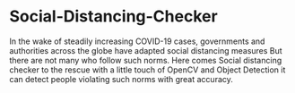# Social-Distancing-Checker
In the wake of steadily increasing COVID-19 cases, governments and authorities across the globe have adapted social distancing measures
But there are not many who follow such norms.
Here comes Social distancing checker to the rescue with a little touch of OpenCV and Object Detection it can detect people violating such norms
with great accuracy.
